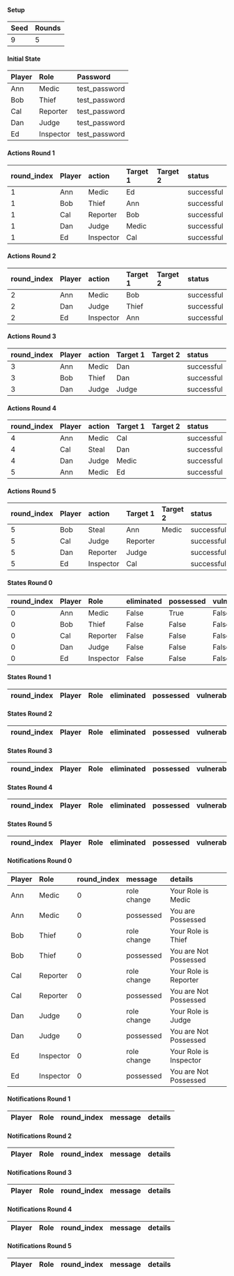 #### Setup
| Seed | Rounds  |
| :----| :------ |
| 9    | 5       |

#### Initial State
| Player | Role      | Password       |
| :------| :---------| :------------- |
| Ann    | Medic     | test_password        |
| Bob    | Thief     | test_password  |
| Cal    | Reporter  | test_password  |
| Dan    | Judge     | test_password  |
| Ed     | Inspector | test_password  |

#### Actions Round 1
| round_index | Player | action    | Target 1 | Target 2 | status      |
| :-----------| :------| :---------| :--------| :--------| :---------- |
| 1           | Ann    | Medic     | Ed       |          | successful  |
| 1           | Bob    | Thief     | Ann      |          | successful  |
| 1           | Cal    | Reporter  | Bob      |          | successful  |
| 1           | Dan    | Judge     | Medic    |          | successful  |
| 1           | Ed     | Inspector | Cal      |          | successful  |

#### Actions Round 2
| round_index | Player | action    | Target 1 | Target 2 | status      |
| :-----------| :------| :---------| :--------| :--------| :---------- |
| 2           | Ann    | Medic     | Bob      |          | successful  |
| 2           | Dan    | Judge     | Thief    |          | successful  |
| 2           | Ed     | Inspector | Ann      |          | successful  |

#### Actions Round 3
| round_index | Player | action | Target 1 | Target 2 | status      |
| :-----------| :------| :------| :--------| :--------| :---------- |
| 3           | Ann    | Medic  | Dan      |          | successful  |
| 3           | Bob    | Thief  | Dan      |          | successful  |
| 3           | Dan    | Judge  | Judge    |          | successful  |

#### Actions Round 4
| round_index | Player | action | Target 1 | Target 2 | status      |
| :-----------| :------| :------| :--------| :--------| :---------- |
| 4           | Ann    | Medic  | Cal      |          | successful  |
| 4           | Cal    | Steal  | Dan      |          | successful  |
| 4           | Dan    | Judge  | Medic    |          | successful  |
| 5           | Ann    | Medic  | Ed       |          | successful  |

#### Actions Round 5
| round_index | Player | action    | Target 1 | Target 2 | status      |
| :-----------| :------| :---------| :--------| :--------| :---------- |
| 5           | Bob    | Steal     | Ann      | Medic    | successful  |
| 5           | Cal    | Judge     | Reporter |          | successful  |
| 5           | Dan    | Reporter  | Judge    |          | successful  |
| 5           | Ed     | Inspector | Cal      |          | successful  |

#### States Round 0
| round_index | Player | Role      | eliminated | possessed | vulnerable | cool_down | active | cleansed_index | last_action_index  |
| :-----------| :------| :---------| :----------| :---------| :----------| :---------| :------| :--------------| :----------------- |
| 0           | Ann    | Medic     | False      | True      | False      | 0         | True   | 0              | 0                  |
| 0           | Bob    | Thief     | False      | False     | False      | 0         | True   | 0              | 0                  |
| 0           | Cal    | Reporter  | False      | False     | False      | 0         | True   | 0              | 0                  |
| 0           | Dan    | Judge     | False      | False     | False      | 0         | True   | 0              | 0                  |
| 0           | Ed     | Inspector | False      | False     | False      | 0         | True   | 0              | 0                  |

#### States Round 1
| round_index | Player | Role | eliminated | possessed | vulnerable | cool_down | active | cleansed_index | last_action_index  |
| :-----------| :------| :----| :----------| :---------| :----------| :---------| :------| :--------------| :----------------- |

#### States Round 2
| round_index | Player | Role | eliminated | possessed | vulnerable | cool_down | active | cleansed_index | last_action_index  |
| :-----------| :------| :----| :----------| :---------| :----------| :---------| :------| :--------------| :----------------- |

#### States Round 3
| round_index | Player | Role | eliminated | possessed | vulnerable | cool_down | active | cleansed_index | last_action_index  |
| :-----------| :------| :----| :----------| :---------| :----------| :---------| :------| :--------------| :----------------- |

#### States Round 4
| round_index | Player | Role | eliminated | possessed | vulnerable | cool_down | active | cleansed_index | last_action_index  |
| :-----------| :------| :----| :----------| :---------| :----------| :---------| :------| :--------------| :----------------- |

#### States Round 5
| round_index | Player | Role | eliminated | possessed | vulnerable | cool_down | active | cleansed_index | last_action_index  |
| :-----------| :------| :----| :----------| :---------| :----------| :---------| :------| :--------------| :----------------- |

#### Notifications Round 0
| Player | Role      | round_index | message     | details                 |
| :------| :---------| :-----------| :-----------| :---------------------- |
| Ann    | Medic     | 0           | role change | Your Role is Medic      |
| Ann    | Medic     | 0           | possessed   | You are Possessed       |
| Bob    | Thief     | 0           | role change | Your Role is Thief      |
| Bob    | Thief     | 0           | possessed   | You are Not Possessed   |
| Cal    | Reporter  | 0           | role change | Your Role is Reporter   |
| Cal    | Reporter  | 0           | possessed   | You are Not Possessed   |
| Dan    | Judge     | 0           | role change | Your Role is Judge      |
| Dan    | Judge     | 0           | possessed   | You are Not Possessed   |
| Ed     | Inspector | 0           | role change | Your Role is Inspector  |
| Ed     | Inspector | 0           | possessed   | You are Not Possessed   |

#### Notifications Round 1
| Player | Role | round_index | message | details  |
| :------| :----| :-----------| :-------| :------- |

#### Notifications Round 2
| Player | Role | round_index | message | details  |
| :------| :----| :-----------| :-------| :------- |

#### Notifications Round 3
| Player | Role | round_index | message | details  |
| :------| :----| :-----------| :-------| :------- |

#### Notifications Round 4
| Player | Role | round_index | message | details  |
| :------| :----| :-----------| :-------| :------- |

#### Notifications Round 5
| Player | Role | round_index | message | details  |
| :------| :----| :-----------| :-------| :------- |